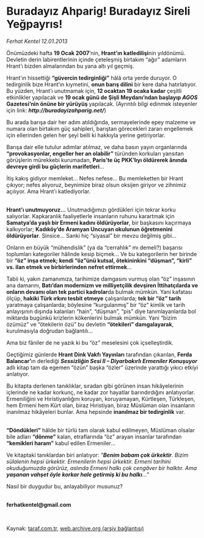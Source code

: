 # Buradayız Ahparig! Buradayız Sireli Yeğpayrıs!

*Ferhat Kentel 12.01.2013*

<div class="yazi"><p>Önümüzdeki hafta <b>19 Ocak 2007</b>’nin, <b>Hrant’ın katledilişi</b>nin yıldönümü. Devletin derin labirentlerinin içinde çeteleşmiş birtakım “ağır” adamların Hrant’ı bizden almalarından bu yana altı yıl geçmiş.</p>
<p>Hrant’ın hissettiği <b>“güvercin tedirginliği”</b> hâlâ orta yerde duruyor. O tedirginlik bize Hrant’ın kıymetini, <b>onun barış dilini</b> bir kere daha hatırlatıyor. Bu yüzden, Hrant’ı unutmamak için, <b>12 ocaktan 19 ocaka kadar</b> çeşitli etkinlikler yapılacak ve <b>19 ocak günü de Şişli Meydanı’ndan başlayıp <i>A</i></b><b><i>GOS</i></b><b> Gazetesi’nin önüne bir yürüyüş </b>yapılacak. (Ayrıntılı bilgi edinmek isteyenler için link: <b><i>http://buradayizahparig.net/</i></b>)</p>
<p>Bu arada barışa dair her adım atıldığında, sermayelerinde epey malzeme ve numara olan birtakım güç sahipleri, barıştan görecekleri zararı engellemek için ellerinden gelen her şeyi belli ki hakkıyla yerine getiriyorlar.</p>
<p>Barışa dair elle tutulur adımlar atılmaz, ve daha basın yayın organlarında <b>“provokasyonlar, engeller her an olabilir”</b> türünden korkuları yansıtan görüşlerin mürekkebi kurumadan, <b>Paris’te üç PKK’lıyı öldürerek ânında devreye girdi bu güçlerin marifetleri</b>...</p>
<p>İtiş kakış gidiyor memleket... Nefes nefese... Bu memleketten bir Hrant çıkıyor; nefes alıyoruz, beynimize biraz olsun oksijen giriyor ve zihnimiz açılıyor. Ama Hrant’ı katlediyorlar.</p>
<p><b><br/>Hrant’ı unutmuyoruz...</b> Unutmadığımızı gördükleri için tekrar korku salıyorlar. Kapkaranlık faaliyetlerle insanların ruhunu karartmak için <b>Samatya’da yaşlı bir Ermeni kadını öldürüyorlar</b>, bir başkasını kaçırmaya kalkıyorlar; <b>Kadıköy’de Aramyan Uncuyan okulunun öğretmenini öldürüyorlar</b>. Sinsice... Sanki hiç “siyasal” bir mevzu değilmiş gibi... </p>
<p>Onların en büyük “mühendislik” (ya da “cerrahlık” mı demeli?) başarısı toplumları kategoriler hâlinde kesip biçmek... Ve bu kategorilerin her birinde bir <b>“öz” inşa etmek; kendi “öz”ünü kutsal, ötekininkini “düşman”, “kirli” vs. ilan etmek ve birbirlerinden nefret ettirmek</b>... </p>
<p>Tabii ki, yakın zamanımıza, tarihimize damgasını vurmuş olan “öz” inşasının ana damarını, <b>Batı’dan modernizm ve milliyetçilik devşiren İttihatçılarda ve onların devamı olan tek partici kadrolar</b>da bulmak mümkün. Yani kafatası ölçüp, <b>hakiki Türk ırkını tesbit etmeye</b> çalışanlarda; <b>tek bir “öz” tarih</b> yaratmaya çalışanlarda; böylesine “kurgulanmış” bir “öz” kimlik ve tarih anlayışının dışında kalanları “hain”, “düşman”, “pis” diye tanımlayanlarda bol miktarda bugünkü krizlerin kökenlerini bulmak mümkün. Yani “bizim özümüz” ve “ötekilerin özü” bu devletin <b>“ötekileri” damgalayarak</b>, kurulmasıyla doğrudan bağlantılı... </p>
<p>Ama biz fâniler de ne yazık ki bu “öz” meselesini çok içselleştirdik. </p>
<p>Geçtiğimiz günlerde <b>Hrant Dink Vakfı Yayınları</b> tarafından çıkarılan, <b>Ferda Balancar’</b>ın derlediği <b><i>Sessizliğin Sesi II – Diyarbakırlı Ermeniler Konuşuyor</i></b> adlı kitap tam da egemen “özün” başka “özler” üzerinde yarattığı yıkıcı etkiyi anlatıyor.</p>
<p>Bu kitapta derlenen tanıklıklar, sıradan gibi görünen insan hikâyelerinin içlerinde ne kadar korkunç, ne kadar zor hayatlar barındırdığını anlatıyorlar. Ermeniliğini ve Hıristiyanlığını koruyan, koruyamayan, Kürtleşen, Türkleşen, hem Ermeni hem Kürt olan, biraz Hıristiyan, biraz Müslüman olan insanların inanılmaz hikâyeleri bunlar. Ama hepsinde <b>inanılmaz bir tedirginlik</b> var. </p>
<p><b><br/>“Döndükleri”</b> hâlde bir türlü tam olarak kabul edilmeyen, Müslüman olsalar bile adları <b>“dönme”</b> kalan, etraflarında “öz” arayan insanlar tarafından <b>“kemikleri haram”</b> kabul edilen Ermeniler... </p>
<p>Ve kitaptaki tanıklardan biri anlatıyor: <i>“<b>Benim babam çok ürkektir</b>. Bizim sülalenin hepsi ürkektir. Ermenilerin hepsi ürkektir. Ermeni tarihini okuduğumuzda görürüz, aslında Ermeni halkı çok cengâver bir halktır. Ama <b>yaşanan vahşet öyle korkar hale getirmiş ki bu halkı</b>...”</i></p>
<p>Nasıl bir duygudur bu, anlayabiliyor musunuz? </p><b>
<p><br/>ferhatkentel@gmail.com</p>
<p></p></b> 
</div>

Kaynak: [taraf.com.tr](http://www.taraf.com.tr/ferhat-kentel/makale-buradayiz-ahparig-buradayiz-sireli-yegpayris.htm), [web.archive.org (arşiv bağlantısı)](http://web.archive.org/web/20131115134905/http://www.taraf.com.tr/ferhat-kentel/makale-buradayiz-ahparig-buradayiz-sireli-yegpayris.htm)
